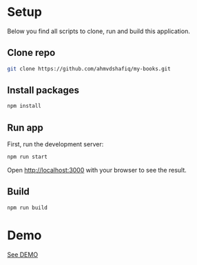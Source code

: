 

# Setup

Below you find all scripts to clone, run and build this application.

## Clone repo

```bash
git clone https://github.com/ahmvdshafiq/my-books.git
```

## Install packages

```bash
npm install
```

## Run app

First, run the development server:

```bash
npm run start
```

Open [http://localhost:3000](http://localhost:3000) with your browser to see the result.

## Build

```bash
npm run build
```

# Demo

[See DEMO](https://kingamiroslaw.github.io/my-books/)

